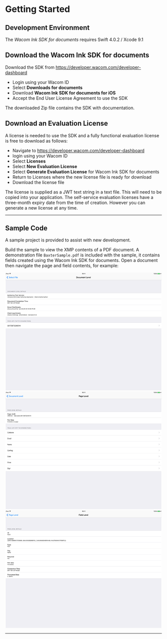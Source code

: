 # Getting Started 

## Development Environment

The *Wacom Ink SDK for documents* requires Swift 4.0.2 / Xcode 9.1

## Download the Wacom Ink SDK for documents

Download the SDK from https://developer.wacom.com/developer-dashboard

* Login using your Wacom ID
* Select **Downloads for documents**
* Download **Wacom Ink SDK for documents for iOS**
* Accept the End User License Agreement to use the SDK

The downloaded Zip file contains the SDK with documentation.

## Download an Evaluation License

A license is needed to use the SDK and a fully functional evaluation license is free to download as follows:

* Navigate to https://developer.wacom.com/developer-dashboard
* login using your Wacom ID
* Select **Licenses**
* Select **New Evaluation License**
* Select **Generate Evaluation License** for Wacom Ink SDK for documents
* Return to Licenses where the new license file is ready for download
* Download the license file

The license is supplied as a JWT text string in a text file.
This will need to be copied into your application.
The self-service evaluation licenses have a three-month expiry date from the time of creation.
However you can generate a new license at any time. 


----
## Sample Code

A sample project is provided to assist with new development.

Build the sample to view the XMP contents of a PDF document.
A demonstration file `BaxterSample.pdf` is included with the sample, it contains fields created using the Wacom Ink SDK for documents.
Open a document then navigate the page and field contents, for example:

      
![baxter doc level screenshot](media/Screen_Shot_Doc_Level.25.png)
![baxter page level screenshot](media/Screen_Shot_Page_Level.25.png)
![baxter field level screenshot](media/Screen_Shot_Field_Level.25.png)
  

----




